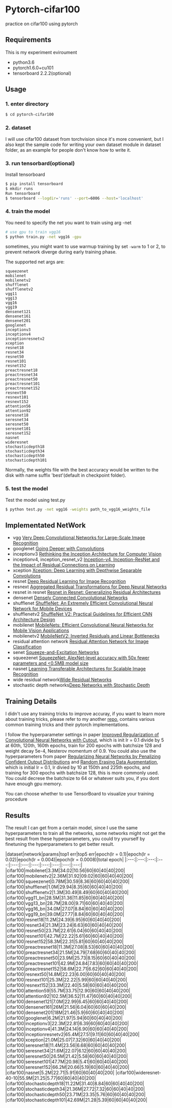 # Pytorch-cifar100

practice on cifar100 using pytorch

## Requirements

This is my experiment eviroument
- python3.6
- pytorch1.6.0+cu101
- tensorboard 2.2.2(optional)


## Usage

### 1. enter directory
```bash
$ cd pytorch-cifar100
```

### 2. dataset
I will use cifar100 dataset from torchvision since it's more convenient, but I also
kept the sample code for writing your own dataset module in dataset folder, as an
example for people don't know how to write it.

### 3. run tensorbard(optional)
Install tensorboard
```bash
$ pip install tensorboard
$ mkdir runs
Run tensorboard
$ tensorboard --logdir='runs' --port=6006 --host='localhost'
```

### 4. train the model
You need to specify the net you want to train using arg -net

```bash
# use gpu to train vgg16
$ python train.py -net vgg16 -gpu
```

sometimes, you might want to use warmup training by set ```-warm``` to 1 or 2, to prevent network
diverge during early training phase.

The supported net args are:
```
squeezenet
mobilenet
mobilenetv2
shufflenet
shufflenetv2
vgg11
vgg13
vgg16
vgg19
densenet121
densenet161
densenet201
googlenet
inceptionv3
inceptionv4
inceptionresnetv2
xception
resnet18
resnet34
resnet50
resnet101
resnet152
preactresnet18
preactresnet34
preactresnet50
preactresnet101
preactresnet152
resnext50
resnext101
resnext152
attention56
attention92
seresnet18
seresnet34
seresnet50
seresnet101
seresnet152
nasnet
wideresnet
stochasticdepth18
stochasticdepth34
stochasticdepth50
stochasticdepth101
```
Normally, the weights file with the best accuracy would be written to the disk with name suffix 'best'(default in checkpoint folder).


### 5. test the model
Test the model using test.py
```bash
$ python test.py -net vgg16 -weights path_to_vgg16_weights_file
```

## Implementated NetWork

- vgg [Very Deep Convolutional Networks for Large-Scale Image Recognition](https://arxiv.org/abs/1409.1556v6)
- googlenet [Going Deeper with Convolutions](https://arxiv.org/abs/1409.4842v1)
- inceptionv3 [Rethinking the Inception Architecture for Computer Vision](https://arxiv.org/abs/1512.00567v3)
- inceptionv4, inception_resnet_v2 [Inception-v4, Inception-ResNet and the Impact of Residual Connections on Learning](https://arxiv.org/abs/1602.07261)
- xception [Xception: Deep Learning with Depthwise Separable Convolutions](https://arxiv.org/abs/1610.02357)
- resnet [Deep Residual Learning for Image Recognition](https://arxiv.org/abs/1512.03385v1)
- resnext [Aggregated Residual Transformations for Deep Neural Networks](https://arxiv.org/abs/1611.05431v2)
- resnet in resnet [Resnet in Resnet: Generalizing Residual Architectures](https://arxiv.org/abs/1603.08029v1)
- densenet [Densely Connected Convolutional Networks](https://arxiv.org/abs/1608.06993v5)
- shufflenet [ShuffleNet: An Extremely Efficient Convolutional Neural Network for Mobile Devices](https://arxiv.org/abs/1707.01083v2)
- shufflenetv2 [ShuffleNet V2: Practical Guidelines for Efficient CNN Architecture Design](https://arxiv.org/abs/1807.11164v1)
- mobilenet [MobileNets: Efficient Convolutional Neural Networks for Mobile Vision Applications](https://arxiv.org/abs/1704.04861)
- mobilenetv2 [MobileNetV2: Inverted Residuals and Linear Bottlenecks](https://arxiv.org/abs/1801.04381)
- residual attention network [Residual Attention Network for Image Classification](https://arxiv.org/abs/1704.06904)
- senet [Squeeze-and-Excitation Networks](https://arxiv.org/abs/1709.01507)
- squeezenet [SqueezeNet: AlexNet-level accuracy with 50x fewer parameters and <0.5MB model size](https://arxiv.org/abs/1602.07360v4)
- nasnet [Learning Transferable Architectures for Scalable Image Recognition](https://arxiv.org/abs/1707.07012v4)
- wide residual network[Wide Residual Networks](https://arxiv.org/abs/1605.07146)
- stochastic depth networks[Deep Networks with Stochastic Depth](https://arxiv.org/abs/1603.09382)

## Training Details
I didn't use any training tricks to improve accuray, if you want to learn more about training tricks,
please refer to my another [repo](https://github.com/weiaicunzai/Bag_of_Tricks_for_Image_Classification_with_Convolutional_Neural_Networks), contains
various common training tricks and their pytorch implementations.


I follow the hyperparameter settings in paper [Improved Regularization of Convolutional Neural Networks with Cutout](https://arxiv.org/abs/1708.04552v2), which is init lr = 0.1 divide by 5 at 60th, 120th, 160th epochs, train for 200
epochs with batchsize 128 and weight decay 5e-4, Nesterov momentum of 0.9. You could also use the hyperparameters from paper [Regularizing Neural Networks by Penalizing Confident Output Distributions](https://arxiv.org/abs/1701.06548v1) and [Random Erasing Data Augmentation](https://arxiv.org/abs/1708.04896v2), which is initial lr = 0.1, lr divied by 10 at 150th and 225th epochs, and training for 300 epochs with batchsize 128, this is more commonly used. You could decrese the batchsize to 64 or whatever suits you, if you dont have enough gpu memory.

You can choose whether to use TensorBoard to visualize your training procedure

## Results
The result I can get from a certain model, since I use the same hyperparameters to train all the networks, some networks might not get the best result from these hyperparameters, you could try yourself by finetuning the hyperparameters to get
better result.

|dataset|network|params|top1 err|top5 err|epoch(lr = 0.1)|epoch(lr = 0.02)|epoch(lr = 0.004)|epoch(lr = 0.0008)|total epoch|
|:---:|:---:|:---:|:---:|:---:|:---:|:---:|:---:|:---:|:---:|:---:|
|cifar100|mobilenet|3.3M|34.02|10.56|60|60|40|40|200|
|cifar100|mobilenetv2|2.36M|31.92|09.02|60|60|40|40|200|
|cifar100|squeezenet|0.78M|30.59|8.36|60|60|40|40|200|
|cifar100|shufflenet|1.0M|29.94|8.35|60|60|40|40|200|
|cifar100|shufflenetv2|1.3M|30.49|8.49|60|60|40|40|200|
|cifar100|vgg11_bn|28.5M|31.36|11.85|60|60|40|40|200|
|cifar100|vgg13_bn|28.7M|28.00|9.71|60|60|40|40|200|
|cifar100|vgg16_bn|34.0M|27.07|8.84|60|60|40|40|200|
|cifar100|vgg19_bn|39.0M|27.77|8.84|60|60|40|40|200|
|cifar100|resnet18|11.2M|24.39|6.95|60|60|40|40|200|
|cifar100|resnet34|21.3M|23.24|6.63|60|60|40|40|200|
|cifar100|resnet50|23.7M|22.61|6.04|60|60|40|40|200|
|cifar100|resnet101|42.7M|22.22|5.61|60|60|40|40|200|
|cifar100|resnet152|58.3M|22.31|5.81|60|60|40|40|200|
|cifar100|preactresnet18|11.3M|27.08|8.53|60|60|40|40|200|
|cifar100|preactresnet34|21.5M|24.79|7.68|60|60|40|40|200|
|cifar100|preactresnet50|23.9M|25.73|8.15|60|60|40|40|200|
|cifar100|preactresnet101|42.9M|24.84|7.83|60|60|40|40|200|
|cifar100|preactresnet152|58.6M|22.71|6.62|60|60|40|40|200|
|cifar100|resnext50|14.8M|22.23|6.00|60|60|40|40|200|
|cifar100|resnext101|25.3M|22.22|5.99|60|60|40|40|200|
|cifar100|resnext152|33.3M|22.40|5.58|60|60|40|40|200|
|cifar100|attention59|55.7M|33.75|12.90|60|60|40|40|200|
|cifar100|attention92|102.5M|36.52|11.47|60|60|40|40|200|
|cifar100|densenet121|7.0M|22.99|6.45|60|60|40|40|200|
|cifar100|densenet161|26M|21.56|6.04|60|60|60|40|200|
|cifar100|densenet201|18M|21.46|5.9|60|60|40|40|200|
|cifar100|googlenet|6.2M|21.97|5.94|60|60|40|40|200|
|cifar100|inceptionv3|22.3M|22.81|6.39|60|60|40|40|200|
|cifar100|inceptionv4|41.3M|24.14|6.90|60|60|40|40|200|
|cifar100|inceptionresnetv2|65.4M|27.51|9.11|60|60|40|40|200|
|cifar100|xception|21.0M|25.07|7.32|60|60|40|40|200|
|cifar100|seresnet18|11.4M|23.56|6.68|60|60|40|40|200|
|cifar100|seresnet34|21.6M|22.07|6.12|60|60|40|40|200|
|cifar100|seresnet50|26.5M|21.42|5.58|60|60|40|40|200|
|cifar100|seresnet101|47.7M|20.98|5.41|60|60|40|40|200|
|cifar100|seresnet152|66.2M|20.66|5.19|60|60|40|40|200|
|cifar100|nasnet|5.2M|22.71|5.91|60|60|40|40|200|
|cifar100|wideresnet-40-10|55.9M|21.25|5.77|60|60|40|40|200|
|cifar100|stochasticdepth18|11.22M|31.40|8.84|60|60|40|40|200|
|cifar100|stochasticdepth34|21.36M|27.72|7.32|60|60|40|40|200|
|cifar100|stochasticdepth50|23.71M|23.35|5.76|60|60|40|40|200|
|cifar100|stochasticdepth101|42.69M|21.28|5.39|60|60|40|40|200|



